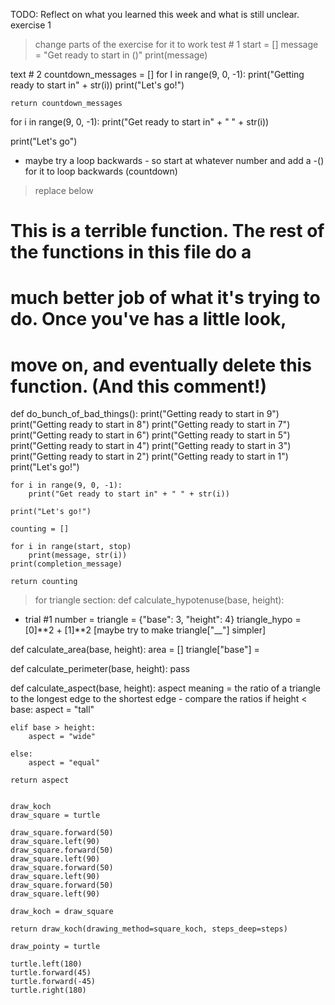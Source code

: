 TODO: Reflect on what you learned this week and what is still unclear.
exercise 1 
> change parts of the exercise for it to work 
test # 1
start = [] 
message = "Get ready to start in ()" 
print(message) 

text # 2
countdown_messages = []
    for I in range(9, 0, -1):
        print("Getting ready to start in" + str(i))
    print("Let's go!")

    return countdown_messages

for i in range(9, 0, -1):
  print("Get ready to start in" + " " + str(i))
  
print("Let's go")

- maybe try a loop backwards - so start at whatever number and add a -() 
for it to loop backwards (countdown)
 > replace below 
# This is a terrible function. The rest of the functions in this file do a
# much better job of what it's trying to do. Once you've has a little look,
# move on, and eventually delete this function. (And this comment!)
def do_bunch_of_bad_things():
    print("Getting ready to start in 9")
    print("Getting ready to start in 8")
    print("Getting ready to start in 7")
    print("Getting ready to start in 6")
    print("Getting ready to start in 5")
    print("Getting ready to start in 4")
    print("Getting ready to start in 3")
    print("Getting ready to start in 2")
    print("Getting ready to start in 1")
    print("Let's go!")

    for i in range(9, 0, -1):
        print("Get ready to start in" + " " + str(i))
        
    print("Let's go!")

    counting = []

    for i in range(start, stop) 
        print(message, str(i))
    print(completion_message)

    return counting


> for triangle section: 
def calculate_hypotenuse(base, height):
- trial #1 
    number = 
    triangle = {"base": 3, "height": 4}
    triangle_hypo = [0]**2 + [1]**2
    [maybe try to make triangle["__"] simpler]


def calculate_area(base, height):
    area = []
    triangle["base"] = 
    

def calculate_perimeter(base, height):
    pass


def calculate_aspect(base, height):
    aspect meaning = the ratio of a triangle to the longest edge to the shortest edge 
    - compare the ratios 
     if height < base:
        aspect = "tall"
    
    elif base > height:
        aspect = "wide"
    
    else:
        aspect = "equal"

    return aspect 

    
    draw_koch 
    draw_square = turtle 

    draw_square.forward(50)
    draw_square.left(90)
    draw_square.forward(50)
    draw_square.left(90)
    draw_square.forward(50)
    draw_square.left(90)
    draw_square.forward(50)
    draw_square.left(90)

    draw_koch = draw_square 

    return draw_koch(drawing_method=square_koch, steps_deep=steps)

    draw_pointy = turtle 

    turtle.left(180)
    turtle.forward(45)
    turtle.forward(-45)
    turtle.right(180)

